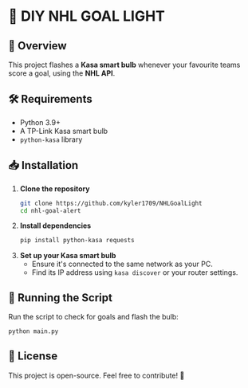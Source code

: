 # 🏒 DIY NHL GOAL LIGHT

## 📌 Overview
This project flashes a **Kasa smart bulb** whenever your favourite teams score a goal, using the **NHL API**.

## 🛠️ Requirements
- Python 3.9+
- A TP-Link Kasa smart bulb
- `python-kasa` library

## 📥 Installation
1. **Clone the repository**
   ```sh
   git clone https://github.com/kyler1709/NHLGoalLight
   cd nhl-goal-alert
   ```
2. **Install dependencies**
   ```sh
   pip install python-kasa requests
   ```
3. **Set up your Kasa smart bulb**
   - Ensure it's connected to the same network as your PC.
   - Find its IP address using `kasa discover` or your router settings.


## 🚀 Running the Script
Run the script to check for goals and flash the bulb:
```sh
python main.py
```


## 📜 License
This project is open-source. Feel free to contribute! 🚀
